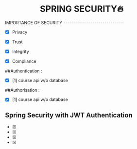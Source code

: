 <h1 align="center">SPRING SECURITY🔥</h1>
IMPORTANCE OF SECURITY
-------------------------------

- [x] Privacy
- [x] Trust
- [x] Integrity
- [x] Compliance


##Authentication :

- [x] [1] course api w/o database



##Authorisation :

- [x] [1] course api w/o database



Spring Security with JWT Authentication
-----------------------------------------
- [x] 
- [x] 
- [x] 
- [x] 






